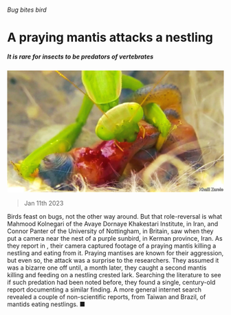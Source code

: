 ###### Bug bites bird

# A praying mantis attacks a nestling 

##### It is rare for insects to be predators of vertebrates 

![image](images/20230114_STP001.jpg) 

> Jan 11th 2023 

Birds feast on bugs, not the other way around. But that role-reversal is what Mahmood Kolnegari of the Avaye Dornaye Khakestari Institute, in Iran, and Connor Panter of the University of Nottingham, in Britain, saw when they put a camera near the nest of a purple sunbird, in Kerman province, Iran. As they report in , their camera captured footage of a praying mantis killing a nestling and eating from it. Praying mantises are known for their aggression, but even so, the attack was a surprise to the researchers. They assumed it was a bizarre one off until, a month later, they caught a second mantis killing and feeding on a nestling crested lark. Searching the literature to see if such predation had been noted before, they found a single, century-old report documenting a similar finding. A more general internet search revealed a couple of non-scientific reports, from Taiwan and Brazil, of mantids eating nestlings. ■



